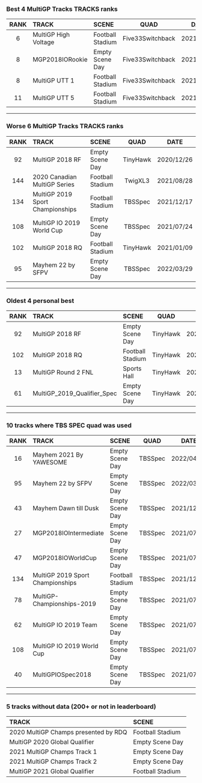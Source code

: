 ### Best 4 MultiGP Tracks TRACKS ranks
|RANK|TRACK|SCENE|QUAD|DATE|
|:---:|:---|:---|:---:|:---:|
|6|MultiGP High Voltage|Football Stadium|Five33Switchback|2021/09/05|
|8|MGP2018IORookie|Empty Scene Day|Five33Switchback|2021/07/27|
|8|MultiGP UTT 1|Football Stadium|Five33Switchback|2021/09/06|
|11|MultiGP UTT 5|Football Stadium|Five33Switchback|2021/06/06|
---
### Worse 6 MultiGP Tracks TRACKS ranks
|RANK|TRACK|SCENE|QUAD|DATE|
|:---:|:---|:---|:---:|:---:|
|92|MultiGP 2018 RF|Empty Scene Day|TinyHawk|2020/12/26|
|144|2020 Canadian MultiGP Series|Football Stadium|TwigXL3|2021/08/28|
|134|MultiGP 2019 Sport Championships|Football Stadium|TBSSpec|2021/12/17|
|108|MultiGP IO 2019 World Cup|Empty Scene Day|TBSSpec|2021/07/24|
|102|MultiGP 2018 RQ|Football Stadium|TinyHawk|2021/01/09|
|95|Mayhem 22 by SFPV|Empty Scene Day|TBSSpec|2022/03/29|
---
### Oldest 4 personal best
|RANK|TRACK|SCENE|QUAD|DATE|
|:---:|:---|:---|:---:|:---:|
|92|MultiGP 2018 RF|Empty Scene Day|TinyHawk|2020/12/26|
|102|MultiGP 2018 RQ|Football Stadium|TinyHawk|2021/01/09|
|13|MultiGP Round 2 FNL|Sports Hall|TinyHawk|2021/01/30|
|61|MultiGP_2019_Qualifier_Spec|Empty Scene Day|TinyHawk|2021/02/08|
---
### 10 tracks where TBS SPEC quad was used
|RANK|TRACK|SCENE|QUAD|DATE|
|:---:|:---|:---|:---:|:---:|
|16|Mayhem 2021 By YAWESOME|Empty Scene Day|TBSSpec|2022/04/01|
|95|Mayhem 22 by SFPV|Empty Scene Day|TBSSpec|2022/03/29|
|43|Mayhem Dawn till Dusk|Empty Scene Day|TBSSpec|2021/12/21|
|27|MGP2018IOIntermediate|Empty Scene Day|TBSSpec|2021/07/26|
|47|MGP2018IOWorldCup|Empty Scene Day|TBSSpec|2021/07/22|
|134|MultiGP 2019 Sport Championships|Football Stadium|TBSSpec|2021/12/17|
|78|MultiGP-Championships-2019|Empty Scene Day|TBSSpec|2021/07/24|
|62|MultiGP IO 2019 Team|Empty Scene Day|TBSSpec|2021/07/23|
|108|MultiGP IO 2019 World Cup|Empty Scene Day|TBSSpec|2021/07/24|
|40|MultiGPIOSpec2018|Empty Scene Day|TBSSpec|2021/07/24|
---
### 5 tracks without data (200+ or not in leaderboard)
|TRACK|SCENE|
|:---|:---|
|2020 MultiGP Champs presented by RDQ|Football Stadium|
|MultiGP 2020 Global Qualifier|Empty Scene Day|
|2021 MultiGP Champs Track 1|Empty Scene Day|
|2021 MultiGP Champs Track 2|Empty Scene Day|
|MultiGP 2021 Global Qualifier|Football Stadium|
